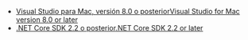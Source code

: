 * [<span data-ttu-id="bb981-101">Visual Studio para Mac, versión 8.0 o posterior</span><span class="sxs-lookup"><span data-stu-id="bb981-101">Visual Studio for Mac version 8.0 or later</span></span>](https://visualstudio.microsoft.com/downloads/)
* [<span data-ttu-id="bb981-102">.NET Core SDK 2.2 o posterior</span><span class="sxs-lookup"><span data-stu-id="bb981-102">.NET Core SDK 2.2 or later</span></span>](https://www.microsoft.com/net/download/all)
